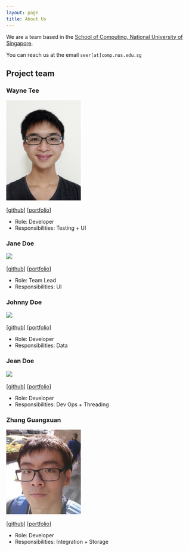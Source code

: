 ```yaml
---
layout: page
title: About Us
---
```


We are a team based in the [School of Computing, National University of Singapore](http://www.comp.nus.edu.sg).

You can reach us at the email `seer[at]comp.nus.edu.sg`

## Project team

### Wayne Tee

<img src="images/waynetee.png" width="200px">

[[github](http://github.com/waynetee)]
[[portfolio](team/waynetee.md)]

* Role: Developer
* Responsibilities: Testing + UI

### Jane Doe

<img src="images/johndoe.png" width="200px">

[[github](http://github.com/johndoe)]
[[portfolio](team/johndoe.md)]

* Role: Team Lead
* Responsibilities: UI

### Johnny Doe

<img src="images/johndoe.png" width="200px">

[[github](http://github.com/johndoe)] [[portfolio](team/johndoe.md)]

* Role: Developer
* Responsibilities: Data

### Jean Doe

<img src="images/johndoe.png" width="200px">

[[github](http://github.com/johndoe)]
[[portfolio](team/johndoe.md)]

* Role: Developer
* Responsibilities: Dev Ops + Threading

### Zhang Guangxuan

<img src="images/guangxuan.png" width="200px">

[[github](https://github.com/guangxuan)]
[[portfolio](team/guangxuan.md)]

* Role: Developer
* Responsibilities: Integration + Storage
